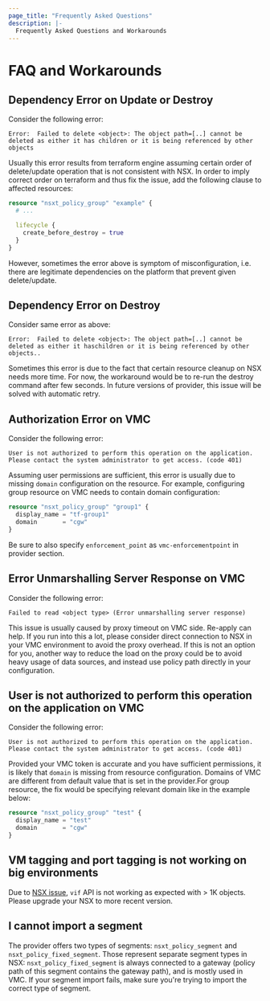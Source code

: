 ```yaml
---
page_title: "Frequently Asked Questions"
description: |-
  Frequently Asked Questions and Workarounds
---
```


# FAQ and Workarounds

## Dependency Error on Update or Destroy

Consider the following error:

```Error:  Failed to delete <object>: The object path=[..] cannot be deleted as either it has children or it is being referenced by other objects```

Usually this error results from terraform engine assuming certain order of delete/update operation that is not consistent with NSX. In order to imply correct order on terraform and thus fix the issue, add the following clause to affected resources:

```terraform
resource "nsxt_policy_group" "example" {
  # ...

  lifecycle {
    create_before_destroy = true
  }
}
```

However, sometimes the error above is symptom of misconfiguration, i.e. there are legitimate dependencies on the platform that prevent given delete/update.

## Dependency Error on Destroy

Consider same error as above:

```Error:  Failed to delete <object>: The object path=[..] cannot be deleted as either it haschildren or it is being referenced by other objects..```

Sometimes this error is due to the fact that certain resource cleanup on NSX needs more time. For now, the workaround would be to re-run the destroy command after few seconds. In future versions of provider, this issue will be solved with automatic retry.

## Authorization Error on VMC

Consider the following error:

```shell
User is not authorized to perform this operation on the application.
Please contact the system administrator to get access. (code 401)
```

Assuming user permissions are sufficient, this error is usually due to missing `domain` configuration on the resource. For example, configuring group resource on VMC needs to contain domain configuration:

```terraform
resource "nsxt_policy_group" "group1" {
  display_name = "tf-group1"
  domain       = "cgw"
}
```

Be sure to also specify `enforcement_point` as `vmc-enforcementpoint` in provider section.

## Error Unmarshalling Server Response on VMC

Consider the following error:

```Failed to read <object type> (Error unmarshalling server response)```

This issue is usually caused by proxy timeout on VMC side. Re-apply can help. If you run into this a lot, please consider direct connection to NSX in your VMC environment to avoid the proxy overhead. If this is not an option for you, another way to reduce the load on the proxy could be to avoid heavy usage of data sources, and instead use policy path directly in your configuration.

## User is not authorized to perform this operation on the application on VMC

Consider the following error:

```User is not authorized to perform this operation on the application. Please contact the system administrator to get access. (code 401)```

Provided your VMC token is accurate and you have sufficient permissions, it is likely that `domain` is missing from resource configuration. Domains of VMC are different from default value that is set in the provider.For group resource, the fix would be specifying relevant domain like in the example below:

```terraform
resource "nsxt_policy_group" "test" {
  display_name = "test"
  domain       = "cgw"
}
```

## VM tagging and port tagging is not working on big environments

Due to [NSX issue](https://knowledge.broadcom.com/external/article?articleNumber=318424), `vif` API is not working as expected with > 1K objects. Please upgrade your NSX to more recent version.

## I cannot import a segment

The provider offers two types of segments: `nsxt_policy_segment` and `nsxt_policy_fixed_segment`. Those represent separate segment types in NSX: `nsxt_policy_fixed_segment` is always connected to a gateway (policy path of this segment contains the gateway path), and is mostly used in VMC. If your segment import fails, make sure you're trying to import the correct type of segment.
